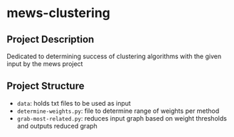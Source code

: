 # mews-clustering

## Project Description
Dedicated to determining success of clustering algorithms with the given input by the mews project

## Project Structure
- `data`: holds txt files to be used as input
- `determine-weights.py`: file to determine range of weights per method
- `grab-most-related.py`: reduces input graph based on weight thresholds and outputs reduced graph
